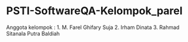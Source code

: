 # PSTI-SoftwareQA-Kelompok_parel
Anggota kelompok : 1. M. Farel Ghifary Suja 2. Irham Dinata 3. Rahmad Sitanala Putra Baldiah
